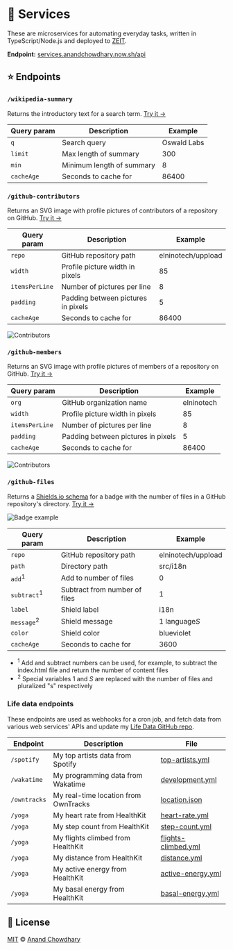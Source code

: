 # 🔧 Services

These are microservices for automating everyday tasks, written in TypeScript/Node.js and deployed to [ZEIT](https://zeit.co).

**Endpoint:** [services.anandchowdhary.now.sh/api](https://services.anandchowdhary.now.sh/api/)

## ⭐ Endpoints

### `/wikipedia-summary`

Returns the introductory text for a search term. [Try it →](https://services.anandchowdhary.now.sh/api/wikipedia-summary?q=GitHub)

| Query param | Description | Example |
| ----------- | ----------- | ------- |
| `q` | Search query | Oswald Labs |
| `limit` | Max length of summary | 300 |
| `min` | Minimum length of summary | 8 |
| `cacheAge` | Seconds to cache for | 86400 |

### `/github-contributors`

Returns an SVG image with profile pictures of contributors of a repository on GitHub. [Try it →](https://services.anandchowdhary.now.sh/api/github-contributors?repo=elninotech/uppload)

| Query param | Description | Example |
| ----------- | ----------- | ------- |
| `repo` | GitHub repository path | elninotech/uppload |
| `width` | Profile picture width in pixels | 85 |
| `itemsPerLine` | Number of pictures per line | 8 |
| `padding` | Padding between pictures in pixels | 5 |
| `cacheAge` | Seconds to cache for | 86400 |

![Contributors](https://services.anandchowdhary.now.sh/api/github-contributors?repo=elninotech/uppload)

### `/github-members`

Returns an SVG image with profile pictures of members of a repository on GitHub. [Try it →](https://services.anandchowdhary.now.sh/api/github-members?org=elninotech)

| Query param | Description | Example |
| ----------- | ----------- | ------- |
| `org` | GitHub organization name | elninotech |
| `width` | Profile picture width in pixels | 85 |
| `itemsPerLine` | Number of pictures per line | 8 |
| `padding` | Padding between pictures in pixels | 5 |
| `cacheAge` | Seconds to cache for | 86400 |

![Contributors](https://services.anandchowdhary.now.sh/api/github-members?org=elninotech)

### `/github-files`

Returns a [Shields.io schema](https://shields.io/endpoint) for a badge with the number of files in a GitHub repository's directory. [Try it →](https://services.anandchowdhary.now.sh/api/github-files?repo=elninotech/uppload&path=src/i18n&subtract=1&label=i18n&message=%241%24%20language%24S%24&color=blueviolet)

![Badge example](https://img.shields.io/endpoint?url=https%3A%2F%2Fservices.anandchowdhary.now.sh%2Fapi%2Fgithub-files%3Frepo%3Delninotech%2Fuppload%26path%3Dsrc%2Fi18n%26subtract%3D1%26label%3Di18n%26message%3D%25241%2524%2520language%2524S%2524%26color%3Dblueviolet)

| Query param | Description | Example |
| ----------- | ----------- | ------- |
| `repo` | GitHub repository path | elninotech/uppload |
| `path` | Directory path | src/i18n |
| `add`<sup>1</sup> | Add to number of files | 0 |
| `subtract`<sup>1</sup> | Subtract from number of files | 1 |
| `label` | Shield label | i18n |
| `message`<sup>2</sup> | Shield message | $1$ language$S$ |
| `color` | Shield color | blueviolet |
| `cacheAge` | Seconds to cache for | 3600 |

- <sup>1</sup> Add and subtract numbers can be used, for example, to subtract the index.html file and return the number of content files
- <sup>2</sup> Special variables $1$ and $S$ are replaced with the number of files and pluralized "s" respectively

### Life data endpoints

These endpoints are used as webhooks for a cron job, and fetch data from various web services' APIs and update my [Life Data GitHub repo](https://github.com/AnandChowdhary/life-data).

| Endpoint | Description | File |
| -------- | ----------- | ---- |
| `/spotify` | My top artists data from Spotify | [top-artists.yml](https://github.com/AnandChowdhary/life-data/blob/master/top-artists.yml) |
| `/wakatime` | My programming data from Wakatime | [development.yml](https://github.com/AnandChowdhary/life-data/blob/master/development.yml) |
| `/owntracks` | My real-time location from OwnTracks | [location.json](https://github.com/AnandChowdhary/life-data/blob/master/location.json) |
| `/yoga` | My heart rate from HealthKit | [heart-rate.yml](https://github.com/AnandChowdhary/life-data/blob/master/heart-rate.yml) |
| `/yoga` | My step count from HealthKit | [step-count.yml](https://github.com/AnandChowdhary/life-data/blob/master/step-count.yml) |
| `/yoga` | My flights climbed from HealthKit | [flights-climbed.yml](https://github.com/AnandChowdhary/life-data/blob/master/flights-climbed.yml) |
| `/yoga` | My distance from HealthKit | [distance.yml](https://github.com/AnandChowdhary/life-data/blob/master/distance.yml) |
| `/yoga` | My active energy from HealthKit | [active-energy.yml](https://github.com/AnandChowdhary/life-data/blob/master/active-energy.yml) |
| `/yoga` | My basal energy from HealthKit | [basal-energy.yml](https://github.com/AnandChowdhary/life-data/blob/master/basal-energy.yml) |

## 📄 License

[MIT](https://github.com/AnandChowdhary/services/blob/master/LICENSE) © [Anand Chowdhary](https://anandchowdhary.com)
